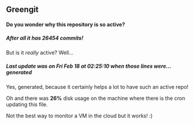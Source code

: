 ## Greengit

#### Do you wonder why this repository is so active?

##### After all it has 26454 commits!

But is it *really* active? Well...

##### Last update was on Fri Feb 18 at 02:25:10 when those lines were... generated

Yes, generated, because it certainly helps a lot to have such an active repo!

Oh and there was **26%** disk usage on the machine
where there is the cron updating this file.

Not the best way to monitor a VM in the cloud but it works! :)
